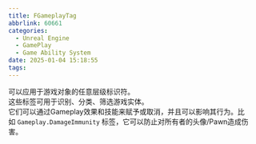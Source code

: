 ```yaml
---
title: FGameplayTag
abbrlink: 60661
categories:
  - Unreal Engine
  - GamePlay
  - Game Ability System
date: 2025-01-04 15:18:55
tags:
---
```



可以应用于游戏对象的任意层级标识符。  
这些标签可用于识别、分类、筛选游戏实体。  
它们可以通过Gameplay效果和技能来赋予或取消，并且可以影响其行为。比如 `Gameplay.DamageImmunity` 标签，它可以防止对所有者的头像/Pawn造成伤害。